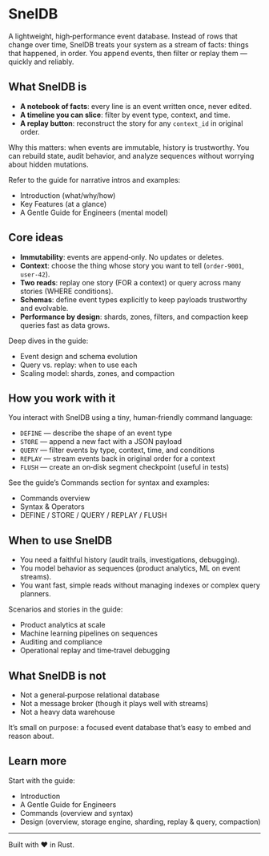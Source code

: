 # SnelDB

A lightweight, high‑performance event database. Instead of rows that change over time, SnelDB treats your system as a stream of facts: things that happened, in order. You append events, then filter or replay them — quickly and reliably.

## What SnelDB is

- **A notebook of facts**: every line is an event written once, never edited.
- **A timeline you can slice**: filter by event type, context, and time.
- **A replay button**: reconstruct the story for any `context_id` in original order.

Why this matters: when events are immutable, history is trustworthy. You can rebuild state, audit behavior, and analyze sequences without worrying about hidden mutations.

Refer to the guide for narrative intros and examples:

- Introduction (what/why/how)
- Key Features (at a glance)
- A Gentle Guide for Engineers (mental model)

## Core ideas

- **Immutability**: events are append‑only. No updates or deletes.
- **Context**: choose the thing whose story you want to tell (`order-9001`, `user-42`).
- **Two reads**: replay one story (FOR a context) or query across many stories (WHERE conditions).
- **Schemas**: define event types explicitly to keep payloads trustworthy and evolvable.
- **Performance by design**: shards, zones, filters, and compaction keep queries fast as data grows.

Deep dives in the guide:

- Event design and schema evolution
- Query vs. replay: when to use each
- Scaling model: shards, zones, and compaction

## How you work with it

You interact with SnelDB using a tiny, human‑friendly command language:

- `DEFINE` — describe the shape of an event type
- `STORE` — append a new fact with a JSON payload
- `QUERY` — filter events by type, context, time, and conditions
- `REPLAY` — stream events back in original order for a context
- `FLUSH` — create an on‑disk segment checkpoint (useful in tests)

See the guide’s Commands section for syntax and examples:

- Commands overview
- Syntax & Operators
- DEFINE / STORE / QUERY / REPLAY / FLUSH

## When to use SnelDB

- You need a faithful history (audit trails, investigations, debugging).
- You model behavior as sequences (product analytics, ML on event streams).
- You want fast, simple reads without managing indexes or complex query planners.

Scenarios and stories in the guide:

- Product analytics at scale
- Machine learning pipelines on sequences
- Auditing and compliance
- Operational replay and time‑travel debugging

## What SnelDB is not

- Not a general‑purpose relational database
- Not a message broker (though it plays well with streams)
- Not a heavy data warehouse

It’s small on purpose: a focused event database that’s easy to embed and reason about.

## Learn more

Start with the guide:

- Introduction
- A Gentle Guide for Engineers
- Commands (overview and syntax)
- Design (overview, storage engine, sharding, replay & query, compaction)

---

Built with ❤️ in Rust.
